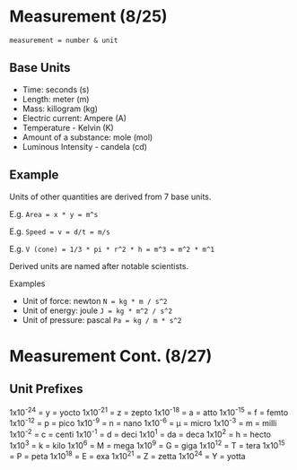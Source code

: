# Measurement (8/25)

`measurement = number & unit`

## Base Units
- Time: seconds (s)
- Length: meter (m)
- Mass: killogram (kg)
- Electric current: Ampere (A)
- Temperature - Kelvin (K)
- Amount of a substance: mole (mol)
- Luminous Intensity - candela (cd)

## Example

Units of other quantities are derived from 7 base units.

E.g. `Area = x * y = m^s`

E.g. `Speed = v = d/t = m/s`

E.g. `V (cone) = 1/3 * pi * r^2 * h = m^3 = m^2 * m^1`

Derived units are named after notable scientists.

Examples

- Unit of force: newton `N = kg * m / s^2`
- Unit of energy: joule `J = kg * m^2 / s^2`
- Unit of pressure: pascal `Pa = kg / m * s^2`

# Measurement Cont. (8/27)

## Unit Prefixes

1x10<sup>-24</sup> =  y  = yocto
1x10<sup>-21</sup> =  z  = zepto
1x10<sup>-18</sup> =  a  = atto
1x10<sup>-15</sup> =  f  = femto
1x10<sup>-12</sup> =  p  = pico
1x10<sup>-9</sup>  =  n  = nano
1x10<sup>-6</sup>  =  µ  = micro
1x10<sup>-3</sup>  =  m  = milli
1x10<sup>-2</sup>  =  c  = centi
1x10<sup>-1</sup>  =  d  = deci
1x10<sup>1</sup>   =  da = deca
1x10<sup>2</sup>   =  h  = hecto
1x10<sup>3</sup>   =  k  = kilo
1x10<sup>6</sup>   =  M  = mega
1x10<sup>9</sup>   =  G  = giga
1x10<sup>12</sup>  =  T  = tera
1x10<sup>15</sup>  =  P  = peta
1x10<sup>18</sup>  =  E  = exa
1x10<sup>21</sup>  =  Z  = zetta
1x10<sup>24</sup>  =  Y  = yotta


